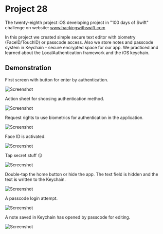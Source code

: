 #  Project 28

The twenty-eighth project iOS developing project in "100 days of Swift" challenge on website: www.hackingwithswift.com

In this project we created simple secure text editor with biometry (FaceID/TouchID) or passcode access. Also we store notes and passcode system in Keychain - secure encrypted space for our app. We practiced and learned about the LocalAuthentication framework and the iOS keychain.

## Demonstration

First screen with button for enter by authentication.

![Screenshot](screen1.png)

Action sheet for shoosing authentication method.

![Screenshot](screen2.png)

Request rights to use biometrics for authentication in the application.

![Screenshot](screen3.png)

Face ID is activated.

![Screenshot](screen4.png)

Tap secret stuff 😏

![Screenshot](screen5.png)

Double-tap the home button or hide the app. The text field is hidden and the text is written to the Keychain.

![Screenshot](screen8.png)

A passcode login attempt.

![Screenshot](screen6.png)

A note saved in Keychain has opened by passcode for editing.

![Screenshot](screen7.png)

